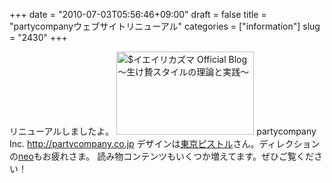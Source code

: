 +++
date = "2010-07-03T05:56:46+09:00"
draft = false
title = "partycompanyウェブサイトリニューアル"
categories = ["information"]
slug = "2430"
+++

リニューアルしましたよ。
<a href="/images/ameblo/blog_import_4f7a39708ae9f.png"><img src="/images/ameblo/blog_import_4f7a396fc77af.png"  alt="$イエイリカズマ Official Blog ～生け贄スタイルの理論と実践～" width="220" height="133" border="0" /></a>
partycompany Inc.
<a href="http://partycompany.co.jp" target="_blank">http://partycompany.co.jp</a>
デザインは<a href="http://www.tokyopistol.com/" target="_blank">東京ピストル</a>さん。ディレクションの<a href="http://tokyolandscape.com/" target="_blank">neo</a>もお疲れさま。
読み物コンテンツもいくつか増えてます。ぜひご覧ください！
